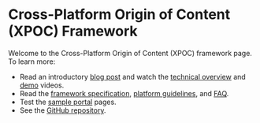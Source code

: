 # Cross-Platform Origin of Content (XPOC) Framework

Welcome to the Cross-Platform Origin of Content (XPOC) framework page. To learn more:

* Read an introductory [blog post](https://christianpaquin.github.io/2023-09-08-xpoc-framework.html) and watch the [technical overview](https://www.youtube.com/watch?v=G9OGrOpNif8) and [demo](https://www.youtube.com/watch?v=PNn_ex_J-YA) videos.
* Read the [framework specification](./xpoc-specification.md), [platform guidelines](./platforms.md), and [FAQ](./FAQ.md).
* Test the [sample portal](./sample-portal/index.html) pages.
* See the [GitHub repository](https://github.com/microsoft/xpoc-framework).
